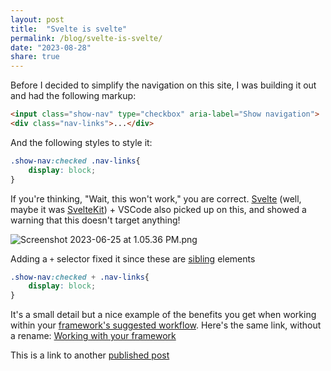 ```yaml
---
layout: post
title:  "Svelte is svelte"
permalink: /blog/svelte-is-svelte/
date: "2023-08-28"
share: true
---
```


Before I decided to simplify the navigation on this site, I was building it out and had the following markup:

```html
<input class="show-nav" type="checkbox" aria-label="Show navigation">
<div class="nav-links">...</div>
```

And the following styles to style it:
```css
.show-nav:checked .nav-links{
	display: block;
}
```

If you're thinking, "Wait, this won't work," you are correct. [Svelte](https://svelte.dev/) (well, maybe it was [SvelteKit](https://kit.svelte.dev/)) + VSCode also picked up on this, and showed a warning that this doesn't target anything!

![Screenshot 2023-06-25 at 1.05.36 PM.png](Screenshot%202023-06-25%20at%201.05.36%20PM.png#)

Adding a `+` selector fixed it since these are [sibling](https://developer.mozilla.org/en-US/docs/Web/CSS/General_sibling_combinator) elements

```css
.show-nav:checked + .nav-links{
	display: block;
}
```


It's a small detail but a nice example of the benefits you get when working within your [framework's suggested workflow](Working%20with%20your%20framework.md#). 
Here's the same link, without a rename: [Working with your framework](Working%20with%20your%20framework.md#)

This is a link to another [published post](2015-in-review.md#)